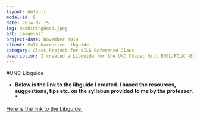 ```yaml
---
layout: default
modal-id: 6
date: 2014-07-15
img: RedRidingHood.jpeg
alt: image-alt
project-date: November 2014
client: Folk Narrative Libguide
category: Class Project for SILS Reference Class
description: I created a Libguide for the UNC Chapel Hill ENGL/FOLK 487 Folk Narrative Class using the wix.com platform.  
---
```


#UNC Libguide

* **Below is the link to the libguide I created. I based the resources, suggestions, tips etc. on the syllabus provided to me by the professor.** * 

[Here is the link to the Libguide.](http://mesaac.wix.com/487-folk-narrative)
